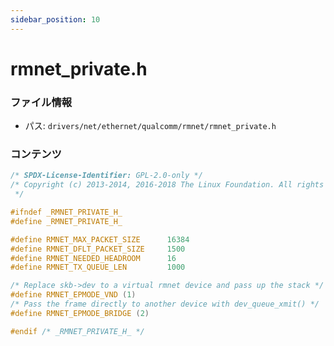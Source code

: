 ```yaml
---
sidebar_position: 10
---
```

# rmnet_private.h

### ファイル情報

- パス: `drivers/net/ethernet/qualcomm/rmnet/rmnet_private.h`

### コンテンツ

```h
/* SPDX-License-Identifier: GPL-2.0-only */
/* Copyright (c) 2013-2014, 2016-2018 The Linux Foundation. All rights reserved.
 */

#ifndef _RMNET_PRIVATE_H_
#define _RMNET_PRIVATE_H_

#define RMNET_MAX_PACKET_SIZE      16384
#define RMNET_DFLT_PACKET_SIZE     1500
#define RMNET_NEEDED_HEADROOM      16
#define RMNET_TX_QUEUE_LEN         1000

/* Replace skb->dev to a virtual rmnet device and pass up the stack */
#define RMNET_EPMODE_VND (1)
/* Pass the frame directly to another device with dev_queue_xmit() */
#define RMNET_EPMODE_BRIDGE (2)

#endif /* _RMNET_PRIVATE_H_ */

```
